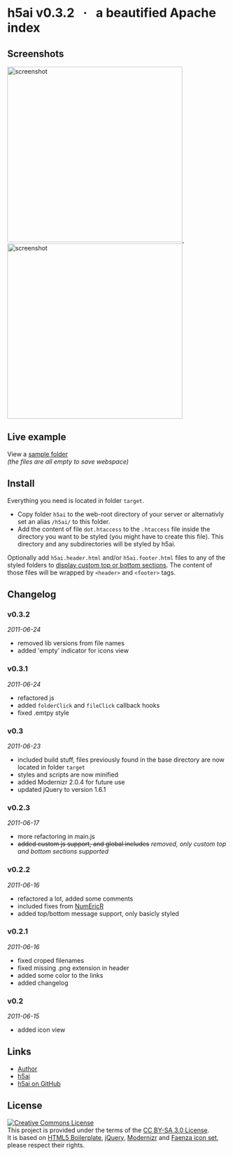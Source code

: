 # h5ai v0.3.2 &#160; · &#160; a beautified Apache index


## Screenshots

<a href="http://github.com/lrsjng/h5ai/raw/master/resources/h5ai-v0.2.1-details.png" target="_blank">
	<img src="http://github.com/lrsjng/h5ai/raw/master/resources/h5ai-v0.2.1-details.png" width="400px" alt="screenshot" title="screenshot" style="display: inline" />
</a>
&#160; &#160; &#160;
<a href="http://github.com/lrsjng/h5ai/raw/master/resources/h5ai-v0.2.1-icons.png" target="_blank">
	<img src="http://github.com/lrsjng/h5ai/raw/master/resources/h5ai-v0.2.1-icons.png" width="400px" alt="screenshot" title="screenshot" style="display: inline" />
</a>


## Live example

View a [sample folder](http://larsjung.de/h5ai/sample)  
*(the files are all empty to save webspace)*


## Install

Everything you need is located in folder `target`.

* Copy folder `h5ai` to the web-root directory of your server or alternativly set an alias `/h5ai/` to
  this folder.
* Add the content of file `dot.htaccess` to the `.htaccess` file inside the directory
  you want to be styled (you might have to create this file). This directory and any subdirectories will be
  styled by h5ai.

Optionally add `h5ai.header.html` and/or `h5ai.footer.html` files to any of the styled folders to [display
custom top or bottom sections](http://larsjung.de/h5ai/sample/customize). The content of those files
will be wrapped by `<header>` and `<footer>` tags.


## Changelog

### v0.3.2
*2011-06-24*

* removed lib versions from file names
* added 'empty' indicator for icons view


### v0.3.1
*2011-06-24*

* refactored js
* added `folderClick` and `fileClick` callback hooks
* fixed .emtpy style


### v0.3
*2011-06-23*

* included build stuff, files previously found in the base directory are now located in folder `target`
* styles and scripts are now minified
* added Modernizr 2.0.4 for future use
* updated jQuery to version 1.6.1


### v0.2.3
*2011-06-17*

* more refactoring in main.js
* ~~added custom js support, and global includes~~ *removed, only custom top and bottom sections supported*


### v0.2.2
*2011-06-16*

* refactored a lot, added some comments
* included fixes from [NumEricR](http://github.com/NumEricR/h5ai)
* added top/bottom message support, only basicly styled


### v0.2.1
*2011-06-16*

* fixed croped filenames
* fixed missing .png extension in header
* added some color to the links
* added changelog


### v0.2
*2011-06-15*

* added icon view


## Links

* [Author](http://larsjung.de)  
* [h5ai](http://larsjung.de/h5ai)  
* [h5ai on GitHub](http://github.com/lrsjng/h5ai)  


## License

<a rel="license" href="http://creativecommons.org/licenses/by-sa/3.0/"><img alt="Creative Commons License" style="border-width:0" src="http://i.creativecommons.org/l/by-sa/3.0/88x31.png" /></a>  
This project is provided under the terms of the [CC BY-SA 3.0 License](http://creativecommons.org/licenses/by-sa/3.0/).  
It is based on
[HTML5 Boilerplate](http://html5boilerplate.com),
[jQuery](http://jquery.com),
[Modernizr](http://www.modernizr.com) and
[Faenza icon set](http://tiheum.deviantart.com/art/Faenza-Icons-173323228),
please respect their rights.


